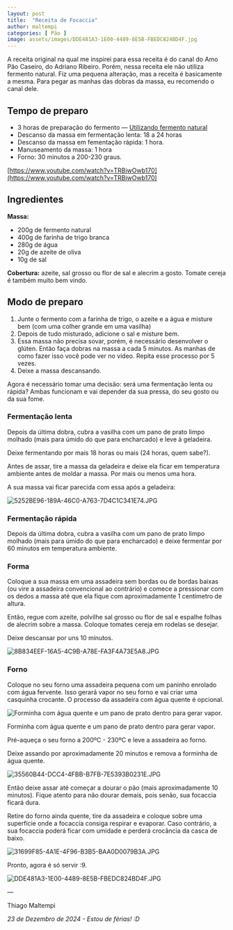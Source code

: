 ```yaml
---
layout: post
title:  "Receita de Focaccia"
author: maltempi
categories: [ Pão ]
image: assets/images/DDE481A3-1E00-4489-8E5B-FBEDC824BD4F.jpg
---
```


A receita original na qual me inspirei para essa receita é do canal do Amo Pão Caseiro, do Adriano Ribeiro. Porém, nessa receita ele não utiliza fermento natural. Fiz uma pequena alteração, mas a receita é basicamente a mesma. Para pegar as manhas das dobras da massa, eu recomendo o canal dele.

## Tempo de preparo

- 3 horas de preparação do fermento — [Utilizando fermento natural](/blog/fermento/#guia-rápido-alimentar-fermento-natural)
- Descanso da massa em fermentação lenta: 18 a 24 horas
- Descanso da massa em fementação rápida: 1 hora.
- Manuseamento da massa: 1 hora
- Forno: 30 minutos a 200-230 graus.

[https://www.youtube.com/watch?v=TRBiwOwb170](https://www.youtube.com/watch?v=TRBiwOwb170)

## Ingredientes

**Massa:**

- 200g de fermento natural
- 400g de farinha de trigo branca
- 280g de água
- 20g de azeite de oliva
- 10g de sal

**Cobertura:** azeite, sal grosso ou flor de sal e alecrim a gosto. Tomate cereja é também muito bem vindo.

## Modo de preparo

1. Junte o fermento com a farinha de trigo, o azeite e a água e misture bem (com uma colher grande em uma vasilha)
2. Depois de tudo misturado, adicione o sal e misture bem.
3. Essa massa não precisa sovar, porém, é necessário desenvolver o glúten. Então faça dobras na massa a cada 5 minutos. As manhas de como fazer isso você pode ver no vídeo. Repita esse processo por 5 vezes.
4. Deixe a massa descansando. 

Agora é necessário tomar uma decisão: será uma fermentação lenta ou rápida? Ambas funcionam e vai depender da sua pressa, do seu gosto ou da sua fome. 

### Fermentação lenta

Depois da última dobra, cubra a vasilha com um pano de prato limpo molhado (mais para úmido do que para encharcado) e leve à geladeira.

Deixe fermentando por mais 18 horas ou mais (24 horas, quem sabe?).

Antes de assar, tire a massa da geladeira e deixe ela ficar em temperatura ambiente antes de moldar a massa. Por mais ou menos uma hora.

A sua massa vai ficar parecida com essa após a geladeira:

![5252BE96-189A-46C0-A763-7D4C1C341E74.JPG](/blog/assets/images/5252BE96-189A-46C0-A763-7D4C1C341E74.jpg)

### Fermentação rápida

Depois da última dobra, cubra a vasilha com um pano de prato limpo molhado (mais para úmido do que para encharcado) e deixe fermentar por 60 minutos em temperatura ambiente.

### Forma

Coloque a sua massa em uma assadeira sem bordas ou de bordas baixas (ou vire a assadeira convencional ao contrário) e comece a pressionar com os dedos a massa até que ela fique com aproximadamente 1 centímetro de altura.

Então, regue com azeite, polvilhe sal grosso ou flor de sal e espalhe folhas de alecrim sobre a massa. Coloque tomates cereja em rodelas se desejar. 

Deixe descansar por uns 10 minutos.

![8B834EEF-16A5-4C9B-A78E-FA3F4A73E5A8.JPG](/blog/assets/images/8B834EEF-16A5-4C9B-A78E-FA3F4A73E5A8.jpg)

### Forno

Coloque no seu forno uma assadeira pequena com um paninho enrolado com água fervente. Isso gerará vapor no seu forno e vai criar uma casquinha crocante. O processo da assadeira com água quente é opcional. 

![Forminha com água quente e um pano de prato dentro para gerar vapor.](/blog/assets/images/20BF634D-F955-4A55-BCCC-7C4DAF396946.jpg)

Forminha com água quente e um pano de prato dentro para gerar vapor.

Pré-aqueça o seu forno a 200ºC - 230ºC e leve a assadeira ao forno. 

Deixe assando por aproximadamente 20 minutos e remova a forminha de água quente.

![35560B44-DCC4-4FBB-B7FB-7E5393B0231E.JPG](/blog/assets/images/35560B44-DCC4-4FBB-B7FB-7E5393B0231E.jpg)

Então deixe assar até começar a dourar o pão (mais aproximadamente 10 minutos). Fique atento para não dourar demais, pois senão, sua focaccia ficará dura. 

Retire do forno ainda quente, tire da assadeira e coloque sobre uma superfície onde a focaccia consiga respirar e evaporar. Caso contrário, a sua focaccia poderá ficar com umidade e perderá crocância da casca de baixo.

![31699F85-4A1E-4F96-B3B5-BAA0D0079B3A.JPG](/blog/assets/images/31699F85-4A1E-4F96-B3B5-BAA0D0079B3A.jpg)

Pronto, agora é só servir :9.

![DDE481A3-1E00-4489-8E5B-FBEDC824BD4F.JPG](/blog/assets/images/DDE481A3-1E00-4489-8E5B-FBEDC824BD4F.jpg)

— 

Thiago Maltempi

*23 de Dezembro de 2024 - Estou de férias! :D*